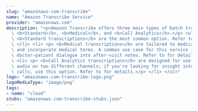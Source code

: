 ```yaml
---
slug: "amazonaws-com-transcribe"
name: "Amazon Transcribe Service"
provider: "amazonaws.com"
description: "<p>Amazon Transcribe offers three main types of batch transcription:\
  \ <b>Standard</b>, <b>Medical</b>, and <b>Call Analytics</b>.</p> <ul> <li> <p>\
  \ <b>Standard transcriptions</b> are the most common option. Refer to for details.</p>\
  \ </li> <li> <p> <b>Medical transcriptions</b> are tailored to medical professionals\
  \ and incorporate medical terms. A common use case for this service is transcribing\
  \ doctor-patient dialogue into after-visit notes. Refer to for details.</p> </li>\
  \ <li> <p> <b>Call Analytics transcriptions</b> are designed for use with call center\
  \ audio on two different channels; if you're looking for insight into customer service\
  \ calls, use this option. Refer to for details.</p> </li> </ul>"
logo: "amazonaws.com-transcribe-logo.png"
logoMediaType: "image/png"
tags:
- name: "cloud"
stubs: "amazonaws.com-transcribe-stubs.json"
---
```

